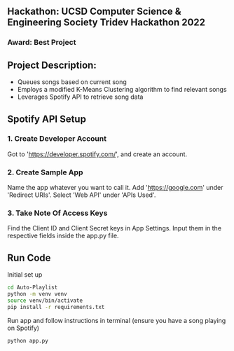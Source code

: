## Hackathon: UCSD Computer Science & Engineering Society Tridev Hackathon 2022

### Award: Best Project

## Project Description:
- Queues songs based on current song
- Employs a modified K-Means Clustering algorithm to find relevant songs
- Leverages Spotify API to retrieve song data

## Spotify API Setup

### 1. Create Developer Account

Got to 'https://developer.spotify.com/', and create an account.

### 2. Create Sample App

Name the app whatever you want to call it. Add 'https://google.com' under 'Redirect URIs'. Select 'Web API' under 'APIs Used'.

### 3. Take Note Of Access Keys

Find the Client ID and Client Secret keys in App Settings. Input them in the respective fields inside the app.py file.

## Run Code

Initial set up
```bash
cd Auto-Playlist
python -m venv venv
source venv/bin/activate
pip install -r requirements.txt
```
Run app and follow instructions in terminal (ensure you have a song playing on Spotify)
```bash
python app.py
```

